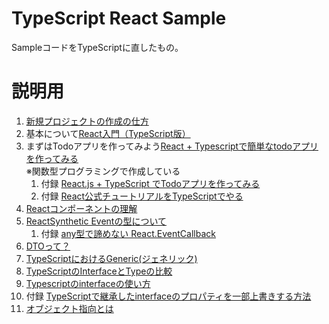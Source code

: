 # TypeScript React Sample

SampleコードをTypeScriptに直したもの。

# 説明用

1. [新規プロジェクトの作成の仕方](https://qiita.com/sunnyG/items/05c2e9381d6ba2d9fccf)
2. 基本について[React入門（TypeScript版）](https://www.webopixel.net/javascript/1588.html)
3. まずはTodoアプリを作ってみよう[React + Typescriptで簡単なtodoアプリを作ってみる](https://qiita.com/Kage_/items/46de2b78a17ae4b18291)  
   ※関数型プログラミングで作成している  
   1. 付録 [React.js + TypeScript でTodoアプリを作ってみる](https://www.webopixel.net/javascript/1598.html)  
   2. 付録 [React公式チュートリアルをTypeScriptでやる](https://note.com/tkugimot/n/nf7fe751298b1)
4. [Reactコンポーネントの理解](https://qiita.com/sangotaro/items/3ea63110517a1b66745b)
5. [ReactSynthetic Eventの型について](https://qiita.com/natsuhiko/items/5d2a526a217e05162a0a)
   1. 付録 [any型で諦めない React.EventCallback](https://qiita.com/Takepepe/items/f1ba99a7ca7e66290f24)
6. [DTOって？](http://e-words.jp/w/DTO.html#:~:text=DTO%E3%81%A8%E3%81%AF%E3%80%81%E3%82%AA%E3%83%96%E3%82%B8%E3%82%A7%E3%82%AF%E3%83%88%E6%8C%87%E5%90%91,%E6%B8%A1%E3%81%99%E9%9A%9B%E3%81%AB%E7%94%A8%E3%81%84%E3%82%89%E3%82%8C%E3%82%8B%E3%80%82)
7. [TypeScriptにおけるGeneric(ジェネリック)](https://qiita.com/k-penguin-sato/items/9baa959e8919157afcd4)
8. [TypeScriptのInterfaceとTypeの比較](https://qiita.com/tkrkt/items/d01b96363e58a7df830e)
9. [Typescriptのinterfaceの使い方](https://qiita.com/nogson/items/86b47ee6947f505f6a7b)
  1. 付録 [TypeScriptで継承したinterfaceのプロパティを一部上書きする方法](https://tech-1natsu.hatenablog.com/entry/2019/02/09/014218)
10. [オブジェクト指向とは](https://eng-entrance.com/what-oop)
